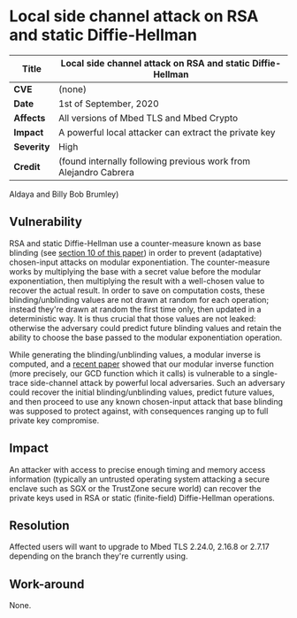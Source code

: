 # Local side channel attack on RSA and static Diffie-Hellman

**Title** |  Local side channel attack on RSA and static Diffie-Hellman
---|---
**CVE** |  (none)
**Date** |  1st of September, 2020
**Affects** |  All versions of Mbed TLS and Mbed Crypto
**Impact** |  A powerful local attacker can extract the private key
**Severity** |  High
**Credit** |  (found internally following previous work from Alejandro Cabrera
Aldaya and Billy Bob Brumley)

## Vulnerability

RSA and static Diffie-Hellman use a counter-measure known as base blinding
(see [section 10 of this
paper](https://paulkocher.com/doc/TimingAttacks.pdf#page=8)) in order to
prevent (adaptative) chosen-input attacks on modular exponentiation. The
counter-measure works by multiplying the base with a secret value before the
modular exponentiation, then multiplying the result with a well-chosen value
to recover the actual result. In order to save on computation costs, these
blinding/unblinding values are not drawn at random for each operation; instead
they're drawn at random the first time only, then updated in a deterministic
way. It is thus crucial that those values are not leaked: otherwise the
adversary could predict future blinding values and retain the ability to
choose the base passed to the modular exponentiation operation.

While generating the blinding/unblinding values, a modular inverse is
computed, and a [recent paper](https://eprint.iacr.org/2020/055.pdf) showed
that our modular inverse function (more precisely, our GCD function which it
calls) is vulnerable to a single-trace side-channel attack by powerful local
adversaries. Such an adversary could recover the initial blinding/unblinding
values, predict future values, and then proceed to use any known chosen-input
attack that base blinding was supposed to protect against, with consequences
ranging up to full private key compromise.

## Impact

An attacker with access to precise enough timing and memory access information
(typically an untrusted operating system attacking a secure enclave such as
SGX or the TrustZone secure world) can recover the private keys used in RSA or
static (finite-field) Diffie-Hellman operations.

## Resolution

Affected users will want to upgrade to Mbed TLS 2.24.0, 2.16.8 or 2.7.17
depending on the branch they're currently using.

## Work-around

None.

